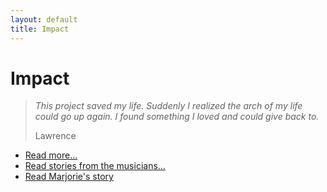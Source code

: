 ```yaml
---
layout: default
title: Impact
---
```


# Impact

> *This project saved my life. Suddenly I realized the arch of my life could go up again. I found something I loved and could give back to.*
> 
> Lawrence

* [Read more...](quotes.html)
* [Read stories from the musicians...](stories.html)
* [Read Marjorie's story](marjorie.html)